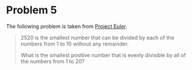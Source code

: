 # Problem 5

The following problem is taken from [Project Euler](https://projecteuler.net/problem=5).

> 2520 is the smallest number that can be divided by each of the numbers from 1 to 10 without any remainder.
>
> What is the smallest positive number that is evenly divisible by all of the numbers from 1 to 20?